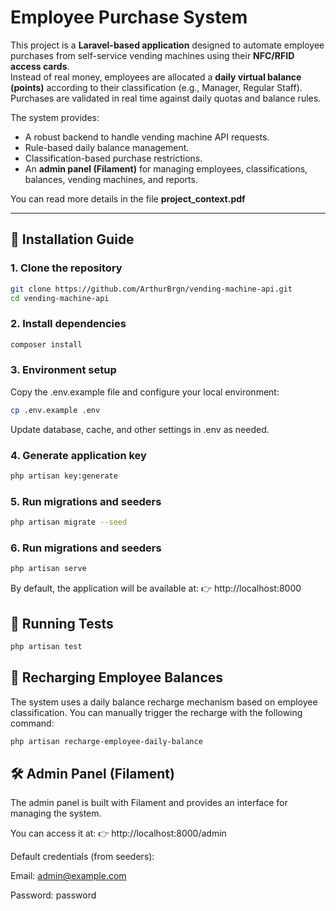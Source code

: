 # Employee Purchase System

This project is a **Laravel-based application** designed to automate employee purchases from self-service vending machines using their **NFC/RFID access cards**.  
Instead of real money, employees are allocated a **daily virtual balance (points)** according to their classification (e.g., Manager, Regular Staff). Purchases are validated in real time against daily quotas and balance rules.

The system provides:

-   A robust backend to handle vending machine API requests.
-   Rule-based daily balance management.
-   Classification-based purchase restrictions.
-   An **admin panel (Filament)** for managing employees, classifications, balances, vending machines, and reports.

You can read more details in the file **project_context.pdf**

---

## 🚀 Installation Guide

### 1. Clone the repository

```bash
git clone https://github.com/ArthurBrgn/vending-machine-api.git
cd vending-machine-api
```

### 2. Install dependencies

```bash
composer install
```

### 3. Environment setup

Copy the .env.example file and configure your local environment:

```bash
cp .env.example .env
```

Update database, cache, and other settings in .env as needed.

### 4. Generate application key

```bash
php artisan key:generate
```

### 5. Run migrations and seeders

```bash
php artisan migrate --seed
```

### 6. Run migrations and seeders

```bash
php artisan serve
```

By default, the application will be available at:
👉 http://localhost:8000

## 🧪 Running Tests

```bash
php artisan test
```

## 🔄 Recharging Employee Balances

The system uses a daily balance recharge mechanism based on employee classification.
You can manually trigger the recharge with the following command:

```bash
php artisan recharge-employee-daily-balance
```

## 🛠️ Admin Panel (Filament)

The admin panel is built with Filament and provides an interface for managing the system.

You can access it at:
👉 http://localhost:8000/admin

Default credentials (from seeders):

Email: admin@example.com

Password: password

